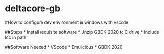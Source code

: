# deltacore-gb


#How to configure dev environment in windows with vscode

##Steps
    * Install requisite software
    * Unzip GBDK-2020 to C drive
    * Include lcc in path
    
##Software Needed
    * VScode
    * Emulicious
    * GBDK-2020

